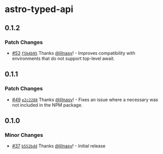 # astro-typed-api

## 0.1.2

### Patch Changes

- [#53](https://github.com/lilnasy/gratelets/pull/53) [`f5b4b95`](https://github.com/lilnasy/gratelets/commit/f5b4b954765ac6e45a1c192350d491a8a0f402ac) Thanks [@lilnasy](https://github.com/lilnasy)! - Improves compatibility with environments that do not support top-level await.

## 0.1.1

### Patch Changes

- [#49](https://github.com/lilnasy/gratelets/pull/49) [`e2c2288`](https://github.com/lilnasy/gratelets/commit/e2c22884aea08d3448bd682f87f7bafcfef1e09d) Thanks [@lilnasy](https://github.com/lilnasy)! - Fixes an issue where a necessary was not included in the NPM package.

## 0.1.0

### Minor Changes

- [#37](https://github.com/lilnasy/gratelets/pull/37) [`b552bdd`](https://github.com/lilnasy/gratelets/commit/b552bdd56a367b1961d6ef41ebbba042595acf0b) Thanks [@lilnasy](https://github.com/lilnasy)! - Initial release

